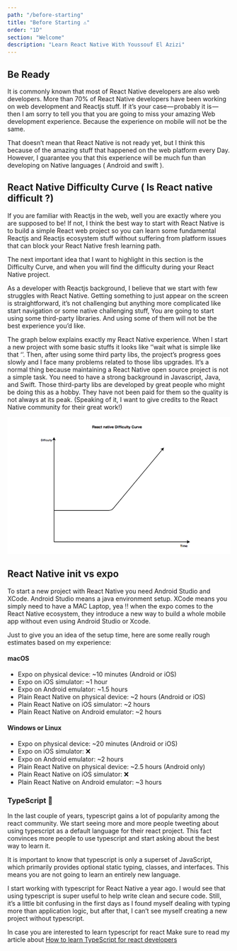 ```yaml
---
path: "/before-starting"
title: "Before Starting ⚠️"
order: "1D"
section: "Welcome"
description: "Learn React Native With Youssouf El Azizi"
---
```


## Be Ready

It is commonly known that most of React Native developers are also web developers. More than 70% of React Native developers have been working on web development and Reactjs stuff. If it’s your case — probably it is — then I am sorry to tell you that you are going to miss your amazing Web development experience. Because the experience on mobile will not be the same.

That doesn’t mean that React Native is not ready yet, but I think this because of the amazing stuff that happened on the web platform every Day. However, I guarantee you that this experience will be much fun than developing on Native languages ( Android and swift ).

## React Native Difficulty Curve ( Is React native difficult ?)

If you are familiar with Reactjs in the web, well you are exactly where you are supposed to be! If not, I think the best way to start with React Native is to build a simple React web project so you can learn some fundamental Reactjs and Reactjs ecosystem stuff without suffering from platform issues that can block your React Native fresh learning path.

The next important idea that I want to highlight in this section is the Difficulty Curve, and when you will find the difficulty during your React Native project.

As a developer with Reactjs background, I believe that we start with few struggles with React Native. Getting something to just appear on the screen is straightforward, it’s not challenging but anything more complicated like start navigation or some native challenging stuff, You are going to start using some third-party libraries. And using some of them will not be the best experience you’d like.

The graph below explains exactly my React Native experience. When I start a new project with some basic stuffs it looks like ‘’wait what is simple like that ‘’. Then, after using some third party libs, the project’s progress goes slowly and I face many problems related to those libs upgrades. It’s a normal thing because maintaining a React Native open source project is not a simple task. You need to have a strong background in Javascript, Java, and Swift. Those third-party libs are developed by great people who might be doing this as a hobby. They have not been paid for them so the quality is not always at its peak. (Speaking of it, I want to give credits to the React Native community for their great work!)

![](./images/react-native-dif.png)

## React Native init vs expo

To start a new project with React Native you need Android Studio and XCode. Android Studio means a java environment setup. XCode means you simply need to have a MAC Laptop, yea !! when the expo comes to the React Native ecosystem, they introduce a new way to build a whole mobile app without even using Android Studio or Xcode.

Just to give you an idea of the setup time, here are some really rough estimates based on my experience:

#### macOS

- Expo on physical device: ~10 minutes (Android or iOS)
- Expo on iOS simulator: ~1 hour
- Expo on Android emulator: ~1.5 hours
- Plain React Native on physical device: ~2 hours (Android or iOS)
- Plain React Native on iOS simulator: ~2 hours
- Plain React Native on Android emulator: ~2 hours

#### Windows or Linux

- Expo on physical device: ~20 minutes (Android or iOS)
- Expo on iOS simulator: ❌
- Expo on Android emulator: ~2 hours
- Plain React Native on physical device: ~2.5 hours (Android only)
- Plain React Native on iOS simulator: ❌
- Plain React Native on Android emulator: ~3 hours

### TypeScript 🤔

In the last couple of years, typescript gains a lot of popularity among the react community. We start seeing more and more people tweeting about using typescript as a default language for their react project. This fact convinces more people to use typescript and start asking about the best way to learn it.

It is important to know that typescript is only a superset of JavaScript, which primarily provides optional static typing, classes, and interfaces. This means you are not going to learn an entirely new language.

I start working with typescript for React Native a year ago. I would see that using typescript is super useful to help write clean and secure code. Still, it’s a little bit confusing in the first days as I found myself dealing with typing more than application logic, but after that, I can’t see myself creating a new project without typescript.

In case you are interested to learn typescript for react Make sure to read my article about [How to learn TypeScript for react developers](https://elazizi.com/how-to-learn-type-script-for-react-developers)
